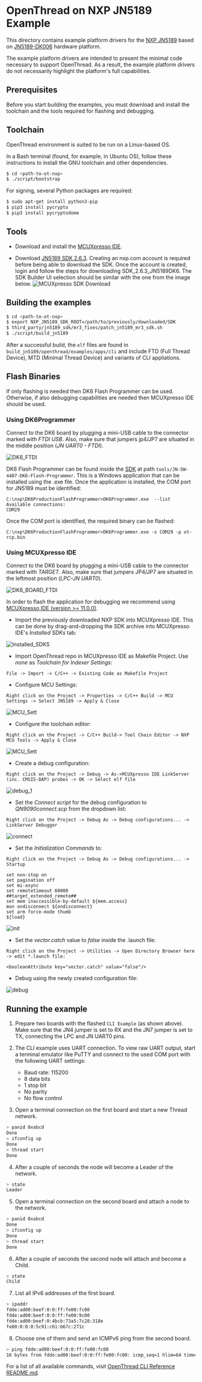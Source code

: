 # OpenThread on NXP JN5189 Example

This directory contains example platform drivers for the [NXP JN5189][jn5189]
based on [JN5189-DK006][jn5189-dk006] hardware platform.

The example platform drivers are intended to present the minimal code necessary
to support OpenThread. As a result, the example platform drivers do not
necessarily highlight the platform's full capabilities.

[jn5189]: https://www.nxp.com/products/wireless/thread/jn5189-88-t-high-performance-and-ultra-low-power-mcus-for-zigbee-and-thread-with-built-in-nfc-option:JN5189_88_T
[jn5189-dk006]: https://www.nxp.com/document/guide/getting-started-with-jn5189:GS-JN5189

## Prerequisites

Before you start building the examples, you must download and install the
toolchain and the tools required for flashing and debugging.

## Toolchain

OpenThread environment is suited to be run on a Linux-based OS.

In a Bash terminal (found, for example, in Ubuntu OS), follow these instructions
to install the GNU toolchain and other dependencies.

```bash
$ cd <path-to-ot-nxp>
$ ./script/bootstrap
```

For signing, several Python packages are required:

```bash
$ sudo apt-get install python3-pip
$ pip3 install pycrypto
$ pip3 install pycryptodome
```

## Tools

- Download and install the [MCUXpresso IDE][mcuxpresso ide].

[mcuxpresso ide]: https://www.nxp.com/support/developer-resources/software-development-tools/mcuxpresso-software-and-tools/mcuxpresso-integrated-development-environment-ide:MCUXpresso-IDE

- Download [JN5189 SDK 2.6.3](https://mcuxpresso.nxp.com/). Creating an
  nxp.com account is required before being able to download the SDK. Once the
  account is created, login and follow the steps for downloading
  SDK_2.6.3_JN5189DK6. The SDK Builder UI selection should be similar with the
  one from the image below.
  ![MCUXpresso SDK Download](../../../doc/img/k32w/sdk_builder_jn5189.JPG)

## Building the examples

```bash
$ cd <path-to-ot-nxp>
$ export NXP_JN5189_SDK_ROOT=/path/to/previously/downloaded/SDK
$ third_party/jn5189_sdk/mr3_fixes/patch_jn5189_mr3_sdk.sh
$ ./script/build_jn5189
```

After a successful build, the `elf` files are found in
`build_jn5189/openthread/examples/apps/cli` and include FTD (Full Thread
Device), MTD (Minimal Thread Device) and variants of CLI appliations.

## Flash Binaries

If only flashing is needed then DK6 Flash Programmer can be used. Otherwise, if
also debugging capabilities are needed then MCUXpresso IDE should be used.

### Using DK6Programmer

Connect to the DK6 board by plugging a mini-USB cable to the connector marked
with _FTDI USB_. Also, make sure that jumpers jp4/JP7 are situated in the middle
position (_JN UART0 - FTDI_).

![DK6_FTDI](../../../doc/img/k32w/dk6_ftdi.jpg)

DK6 Flash Programmer can be found inside the [SDK][sdk_mcux] at path
`tools/JN-SW-4407-DK6-Flash-Programmer`. This is a Windows application that can
be installed using the .exe file. Once the application is installed, the COM
port for JN5189 must be identified:

```
C:\nxp\DK6ProductionFlashProgrammer>DK6Programmer.exe  --list
Available connections:
COM29
```

Once the COM port is identified, the required binary can be flashed:

```
C:\nxp\DK6ProductionFlashProgrammer>DK6Programmer.exe -s COM29 -p ot-rcp.bin
```

[sdk_mcux]: https://mcuxpresso.nxp.com/en/welcome

### Using MCUXpresso IDE

Connect to the DK6 board by plugging a mini-USB cable to the connector marked
with _TARGET_. Also, make sure that jumpers JP4/JP7 are situated in the leftmost
position (_LPC-JN UART0_).

![DK6_BOARD_FTDI](../../../doc/img/k32w/dk6_lpc.jpg)

In order to flash the application for debugging we recommend using
[MCUXpresso IDE (version >= 11.0.0)](https://www.nxp.com/design/software/development-software/mcuxpresso-software-and-tools-/mcuxpresso-integrated-development-environment-ide:MCUXpresso-IDE?tab=Design_Tools_Tab).

- Import the previously downloaded NXP SDK into MCUXpresso IDE. This can be
  done by drag-and-dropping the SDK archive into MCUXpresso IDE's _Installed
  SDKs_ tab:

![Installed_SDKS](../../../doc/img/k32w/installed_sdks.JPG)

- Import OpenThread repo in MCUXpresso IDE as Makefile Project. Use _none_ as
  _Toolchain for Indexer Settings_:

```
File -> Import -> C/C++ -> Existing Code as Makefile Project
```

- Configure MCU Settings:

```
Right click on the Project -> Properties -> C/C++ Build -> MCU Settings -> Select JN5189 -> Apply & Close
```

![MCU_Sett](../../../doc/img/k32w/mcu_settings.JPG)

- Configure the toolchain editor:

```
Right click on the Project -> C/C++ Build-> Tool Chain Editor -> NXP MCU Tools -> Apply & Close
```

![MCU_Sett](../../../doc/img/k32w/toolchain.JPG)

- Create a debug configuration:

```
Right click on the Project -> Debug -> As->MCUXpresso IDE LinkServer (inc. CMSIS-DAP) probes -> OK -> Select elf file
```

![debug_1](../../../doc/img/k32w/debug_conf1.JPG)

- Set the _Connect script_ for the debug configuration to _QN9090connect.scp_
  from the dropdown list:

```
Right click on the Project -> Debug As -> Debug configurations... -> LinkServer Debugger
```

![connect](../../../doc/img/k32w/gdbdebugger.JPG)

- Set the _Initialization Commands_ to:

```
Right click on the Project -> Debug As -> Debug configurations... -> Startup

set non-stop on
set pagination off
set mi-async
set remotetimeout 60000
##target_extended_remote##
set mem inaccessible-by-default ${mem.access}
mon ondisconnect ${ondisconnect}
set arm force-mode thumb
${load}
```

![init](../../../doc/img/k32w/startup.JPG)

- Set the _vector.catch_ value to _false_ inside the .launch file:

```
Right click on the Project -> Utilities -> Open Directory Browser here -> edit *.launch file:

<booleanAttribute key="vector.catch" value="false"/>

```

- Debug using the newly created configuration file:

![debug](../../../doc/img/k32w/debug_start.JPG)

[cmsis-dap]: https://os.mbed.com/handbook/CMSIS-DAP

## Running the example

1. Prepare two boards with the flashed `CLI Example` (as shown above). Make sure
   that the JN4 jumper is set to RX and the JN7 jumper is set to TX, connecting
   the LPC and JN UART0 pins.
2. The CLI example uses UART connection. To view raw UART output, start a
   terminal emulator like PuTTY and connect to the used COM port with the
   following UART settings:

   - Baud rate: 115200
   - 8 data bits
   - 1 stop bit
   - No parity
   - No flow control

3. Open a terminal connection on the first board and start a new Thread network.

```bash
> panid 0xabcd
Done
> ifconfig up
Done
> thread start
Done
```

4. After a couple of seconds the node will become a Leader of the network.

```bash
> state
Leader
```

5. Open a terminal connection on the second board and attach a node to the
   network.

```bash
> panid 0xabcd
Done
> ifconfig up
Done
> thread start
Done
```

6. After a couple of seconds the second node will attach and become a Child.

```bash
> state
Child
```

7. List all IPv6 addresses of the first board.

```bash
> ipaddr
fdde:ad00:beef:0:0:ff:fe00:fc00
fdde:ad00:beef:0:0:ff:fe00:9c00
fdde:ad00:beef:0:4bcb:73a5:7c28:318e
fe80:0:0:0:5c91:c61:b67c:271c
```

8. Choose one of them and send an ICMPv6 ping from the second board.

```bash
> ping fdde:ad00:beef:0:0:ff:fe00:fc00
16 bytes from fdde:ad00:beef:0:0:ff:fe00:fc00: icmp_seq=1 hlim=64 time=8ms
```

For a list of all available commands, visit [OpenThread CLI Reference
README.md][cli].

[cli]: https://github.com/openthread/openthread/blob/main/src/cli/README.md
